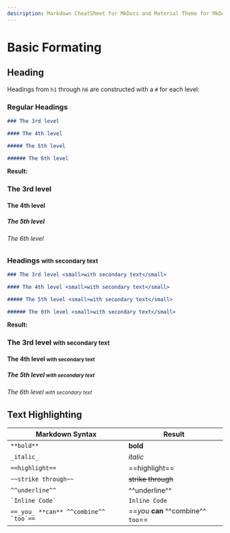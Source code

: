 ```yaml
---
description: Markdown CheatSheet for MkDocs and Material Theme for MkDocs. Headings, Text Highlighting,  examples and simple usage
---
```


# Basic Formating

## Heading

Headings from `h1` through `h6` are constructed with a `#` for each level:

### Regular Headings

```markdown
### The 3rd level

#### The 4th level

##### The 5th level

###### The 6th level
```

**Result:**

### The 3rd level

#### The 4th level

##### The 5th level

###### The 6th level

### Headings <small>with secondary text</small>

```markdown
### The 3rd level <small>with secondary text</small>

#### The 4th level <small>with secondary text</small>

##### The 5th level <small>with secondary text</small>

###### The 6th level <small>with secondary text</small>
```

**Result:**

### The 3rd level <small>with secondary text</small>

#### The 4th level <small>with secondary text</small>

##### The 5th level <small>with secondary text</small>

###### The 6th level <small>with secondary text</small>

## Text Highlighting

| **Markdown Syntax**                       | **Result**                          |
| ----------------------------------------- | ----------------------------------- |
| `**bold**`                                | **bold**                            |
| `_italic_`                                | _italic_                            |
| `==highlight==`                           | ==highlight==                       |
| `~~strike through~~`                      | ~~strike through~~                  |
| `^^underline^^`                           | ^^underline^^                       |
| `` `Inline Code` ``                       | `Inline Code`                       |
| `` ==_you_ **can** ^^combine^^ `too`== `` | ==_you_ **can** ^^combine^^ `too`== |
